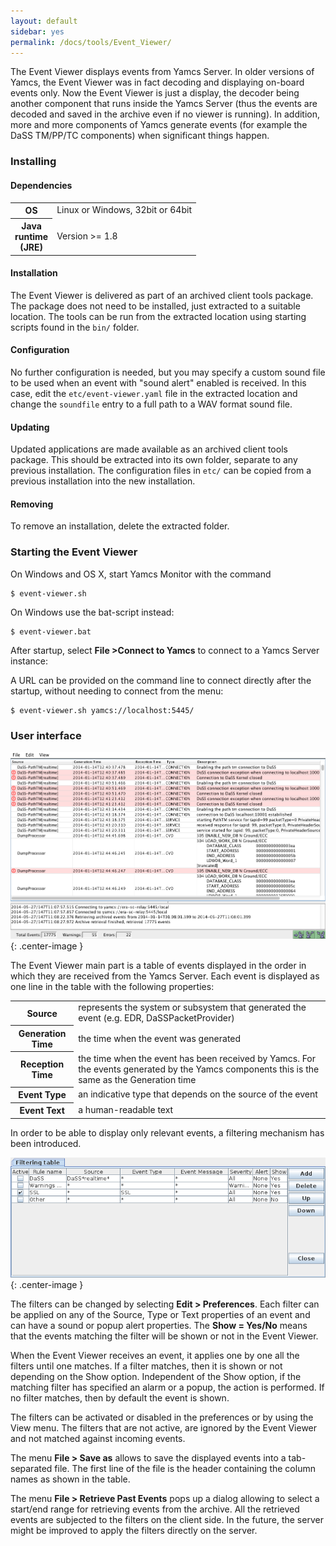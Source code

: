 ```yaml
---
layout: default
sidebar: yes
permalink: /docs/tools/Event_Viewer/
---
```


The Event Viewer displays events from Yamcs Server. In older versions of Yamcs, the Event Viewer was in fact decoding and displaying on-board events only. Now the Event Viewer is just a display, the decoder being another component that runs inside the Yamcs Server (thus the events are decoded and saved in the archive even if no viewer is running). In addition, more and more components of Yamcs generate events (for example the DaSS TM/PP/TC components) when significant things happen.


### Installing
	
#### Dependencies
<table class="inline">
    <tr>
        <th>OS</th>
        <td>Linux or Windows, 32bit or 64bit</td>
    </tr>
    <tr>
        <th width="1">Java runtime (JRE)</th>
        <td>Version &gt;= 1.8</td>
    </tr>
</table>

#### Installation
The Event Viewer is delivered as part of an archived client tools package. The package does not need to be installed, just extracted to a suitable location. The tools can be run from the extracted location using starting scripts found in the `bin/` folder.

#### Configuration
No further configuration is needed, but you may specify a custom sound file to be used when an event with "sound alert" enabled is received. In this case, edit the `etc/event-viewer.yaml` file in the extracted location and change the `soundfile` entry to a full path to a WAV format sound file.

#### Updating
Updated applications are made available as an archived client tools package. This should be extracted into its own folder, separate to any previous installation. The configuration files in `etc/` can be copied from a previous installation into the new installation.
	
#### Removing
To remove an installation, delete the extracted folder.

### Starting the Event Viewer
On Windows and OS X, start Yamcs Monitor with the command
 
    $ event-viewer.sh

On Windows use the bat-script instead:

    $ event-viewer.bat
    
After startup, select **File >Connect to Yamcs** to connect to a Yamcs Server instance:

A URL can be provided on the command line to connect directly after the startup, without needing to connect from the menu:
	        
    $ event-viewer.sh yamcs://localhost:5445/
    
### User interface

![Event Viewer](/assets/tools/event-viewer.png){: .center-image }

The Event Viewer main part is a table of events displayed in the order in which they are received from the Yamcs Server. Each event is displayed as one line in the table with the following properties:

<table class="inline">
    <tr>
        <th>Source</th>
        <td>represents the system or subsystem that generated the event (e.g. EDR, DaSSPacketProvider)</td>
    </tr>
    <tr>
        <th>Generation Time</th>
        <td>the time when the event was generated</td>
    </tr>
    <tr>
        <th>Reception Time</th>
        <td>the time when the event has been received by Yamcs. For the events generated by the Yamcs components this is the same as the Generation time</td>
    </tr>
    <tr>
        <th>Event Type</th>
        <td>an indicative type that depends on the source of the event</td>
    </tr>
    <tr>
        <th>Event Text</th>
        <td>a human-readable text</td>
    </tr>
</table>

In order to be able to display only relevant events, a filtering mechanism has been introduced.

![Event Filtering](/assets/tools/event-viewer-filters.png){: .center-image }

The filters can be changed by selecting **Edit > Preferences**. Each filter can be applied on any of the Source, Type or Text properties of an event and can have a sound or popup alert properties. The **Show = Yes/No** means that the events matching the filter will be shown or not in the Event Viewer.

When the Event Viewer receives an event, it applies one by one all the filters until one matches. If a filter matches, then it is shown or not depending on the Show option. Independent of the Show option, if the matching filter has specified an alarm or a popup, the action is performed. If no filter matches, then by default the event is shown. 

The filters can be activated or disabled in the preferences or by using the View menu. The filters that are not active, are ignored by the Event Viewer and not matched against incoming events.

The menu **File > Save as** allows to save the displayed events into a tab-separated file. The first line of the file is the header containing the column names as shown in the table.

The menu **File > Retrieve Past Events** pops up a dialog allowing to select a start/end range for retrieving events from the archive. All the retrieved events are subjected to the filters on the client side. In the future, the server might be improved to apply the filters directly on the server.
